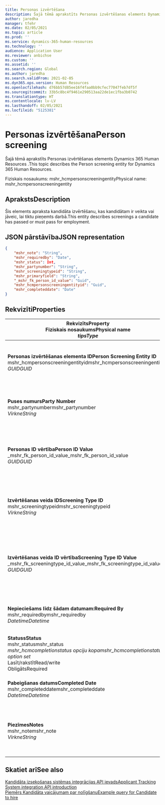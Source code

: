 ```yaml
---
title: Personas izvērtēšana
description: Šajā tēmā aprakstīts Personas izvērtēšanas elements Dynamics 365 Human Resources .
author: jaredha
manager: tfehr
ms.date: 02/05/2021
ms.topic: article
ms.prod: ''
ms.service: dynamics-365-human-resources
ms.technology: ''
audience: Application User
ms.reviewer: anbichse
ms.custom: ''
ms.assetid: ''
ms.search.region: Global
ms.author: jaredha
ms.search.validFrom: 2021-02-05
ms.dyn365.ops.version: Human Resources
ms.openlocfilehash: d76bb57d85ee16f4faa0bb9cfec77047feb7df5f
ms.sourcegitcommit: 33b5c8bc4f9461e290513aa22de1ec1fba3b0742
ms.translationtype: HT
ms.contentlocale: lv-LV
ms.lasthandoff: 02/05/2021
ms.locfileid: "5125381"
---
```

# <a name="person-screening"></a><span data-ttu-id="851e7-103">Personas izvērtēšana</span><span class="sxs-lookup"><span data-stu-id="851e7-103">Person screening</span></span>

<span data-ttu-id="851e7-104">Šajā tēmā aprakstīts Personas izvērtēšanas elements Dynamics 365 Human Resources .</span><span class="sxs-lookup"><span data-stu-id="851e7-104">This topic describes the Person screening entity for Dynamics 365 Human Resources.</span></span>

<span data-ttu-id="851e7-105">Fiziskais nosaukums: mshr_hcmpersonscreeningentity</span><span class="sxs-lookup"><span data-stu-id="851e7-105">Physical name: mshr_hcmpersonscreeningentity</span></span>

## <a name="description"></a><span data-ttu-id="851e7-106">Apraksts</span><span class="sxs-lookup"><span data-stu-id="851e7-106">Description</span></span>

<span data-ttu-id="851e7-107">Šis elements apraksta kandidāta izvērtēšanu, kas kandidātam ir veikta vai jāveic, lai tiktu pieņemts darbā.</span><span class="sxs-lookup"><span data-stu-id="851e7-107">This entity describes screenings a candidate has passed or must pass for employment.</span></span>

## <a name="json-representation"></a><span data-ttu-id="851e7-108">JSON pārstāvība</span><span class="sxs-lookup"><span data-stu-id="851e7-108">JSON representation</span></span>

```json
{
    "mshr_note": "String",
    "mshr_requiredby": "Date",
    "mshr_status": Int,
    "mshr_partynumber": "String",
    "mshr_screeningtypeid": "String",
    "mshr_primaryfield": "String",
    "_mshr_fk_person_id_value": "Guid",
    "mshr_hcmpersonscreeningentityid": "Guid",
    "mshr_completeddate": "Date"
}
```

## <a name="properties"></a><span data-ttu-id="851e7-109">Rekvizīti</span><span class="sxs-lookup"><span data-stu-id="851e7-109">Properties</span></span>

| <span data-ttu-id="851e7-110">Rekvizīts</span><span class="sxs-lookup"><span data-stu-id="851e7-110">Property</span></span><br><span data-ttu-id="851e7-111">**Fiziskais nosaukums**</span><span class="sxs-lookup"><span data-stu-id="851e7-111">**Physical name**</span></span><br><span data-ttu-id="851e7-112">**_tips_**</span><span class="sxs-lookup"><span data-stu-id="851e7-112">**_Type_**</span></span> | <span data-ttu-id="851e7-113">Izmantot</span><span class="sxs-lookup"><span data-stu-id="851e7-113">Use</span></span> | <span data-ttu-id="851e7-114">Apraksts</span><span class="sxs-lookup"><span data-stu-id="851e7-114">Description</span></span> |
| --- | --- | --- |
| <span data-ttu-id="851e7-115">**Personas izvērtēšanas elementa ID**</span><span class="sxs-lookup"><span data-stu-id="851e7-115">**Person Screening Entity ID**</span></span><br><span data-ttu-id="851e7-116">mshr_hcmpersonscreeningentityid</span><span class="sxs-lookup"><span data-stu-id="851e7-116">mshr_hcmpersonscreeningentityid</span></span><br><span data-ttu-id="851e7-117">*GUID*</span><span class="sxs-lookup"><span data-stu-id="851e7-117">*GUID*</span></span> | <span data-ttu-id="851e7-118">Tikai lasāms</span><span class="sxs-lookup"><span data-stu-id="851e7-118">Read-only</span></span><br><span data-ttu-id="851e7-119">Obligāts</span><span class="sxs-lookup"><span data-stu-id="851e7-119">Required</span></span><br><span data-ttu-id="851e7-120">Sistēmas ģenerēts</span><span class="sxs-lookup"><span data-stu-id="851e7-120">System-generated</span></span> | <span data-ttu-id="851e7-121">Unikāls personas izvērtēšanas ieraksta primārais identifikators.</span><span class="sxs-lookup"><span data-stu-id="851e7-121">Unique primary identifier for the person screening record.</span></span> |
| <span data-ttu-id="851e7-122">**Puses numurs**</span><span class="sxs-lookup"><span data-stu-id="851e7-122">**Party Number**</span></span><br><span data-ttu-id="851e7-123">mshr_partynumber</span><span class="sxs-lookup"><span data-stu-id="851e7-123">mshr_partynumber</span></span><br><span data-ttu-id="851e7-124">*Virkne*</span><span class="sxs-lookup"><span data-stu-id="851e7-124">*String*</span></span> | <span data-ttu-id="851e7-125">Lasīt/rakstīt</span><span class="sxs-lookup"><span data-stu-id="851e7-125">Read/write</span></span><br><span data-ttu-id="851e7-126">Obligāts</span><span class="sxs-lookup"><span data-stu-id="851e7-126">Required</span></span> | <span data-ttu-id="851e7-127">Ar kandidātu saistītais puses (personas) numurs.</span><span class="sxs-lookup"><span data-stu-id="851e7-127">The party (person) number associated with the candidate.</span></span> |
| <span data-ttu-id="851e7-128">**Personas ID vērtība**</span><span class="sxs-lookup"><span data-stu-id="851e7-128">**Person ID Value**</span></span><br><span data-ttu-id="851e7-129">_mshr_fk_person_id_value</span><span class="sxs-lookup"><span data-stu-id="851e7-129">_mshr_fk_person_id_value</span></span><br><span data-ttu-id="851e7-130">*GUID*</span><span class="sxs-lookup"><span data-stu-id="851e7-130">*GUID*</span></span> | <span data-ttu-id="851e7-131">Tikai lasāms</span><span class="sxs-lookup"><span data-stu-id="851e7-131">Read-only</span></span><br><span data-ttu-id="851e7-132">Obligāts</span><span class="sxs-lookup"><span data-stu-id="851e7-132">Required</span></span><br><span data-ttu-id="851e7-133">Ārējā atslēga: mshr_dirpersonentity mshr_dirpersonentityid</span><span class="sxs-lookup"><span data-stu-id="851e7-133">Foreign key: mshr_dirpersonentityid of mshr_dirpersonentity</span></span> | <span data-ttu-id="851e7-134">Sistēmas ģenerēts puses (personas) elementa ieraksta identifikators.</span><span class="sxs-lookup"><span data-stu-id="851e7-134">The system-generated identifier of the party (person) entity record.</span></span> |
| <span data-ttu-id="851e7-135">**Izvērtēšanas veida ID**</span><span class="sxs-lookup"><span data-stu-id="851e7-135">**Screening Type ID**</span></span><br><span data-ttu-id="851e7-136">mshr_screeningtypeid</span><span class="sxs-lookup"><span data-stu-id="851e7-136">mshr_screeningtypeid</span></span><br><span data-ttu-id="851e7-137">*Virkne*</span><span class="sxs-lookup"><span data-stu-id="851e7-137">*String*</span></span> | <span data-ttu-id="851e7-138">Lasīt/rakstīt</span><span class="sxs-lookup"><span data-stu-id="851e7-138">Read/write</span></span><br><span data-ttu-id="851e7-139">Obligāts</span><span class="sxs-lookup"><span data-stu-id="851e7-139">Required</span></span><br><span data-ttu-id="851e7-140">Ārējā atslēga: ScreeningType</span><span class="sxs-lookup"><span data-stu-id="851e7-140">Foreign key: ScreeningType</span></span> | <span data-ttu-id="851e7-141">Personāla vadībā definētā izvērtēšanas veida identifikators.</span><span class="sxs-lookup"><span data-stu-id="851e7-141">The identifier of the screening type defined in Human Resources.</span></span> |
| <span data-ttu-id="851e7-142">**Izvērtēšanas veida ID vērtība**</span><span class="sxs-lookup"><span data-stu-id="851e7-142">**Screening Type ID Value**</span></span><br><span data-ttu-id="851e7-143">_mshr_fk_screeningtype_id_value</span><span class="sxs-lookup"><span data-stu-id="851e7-143">_mshr_fk_screeningtype_id_value</span></span><br><span data-ttu-id="851e7-144">*GUID*</span><span class="sxs-lookup"><span data-stu-id="851e7-144">*GUID*</span></span> | <span data-ttu-id="851e7-145">Tikai lasāms</span><span class="sxs-lookup"><span data-stu-id="851e7-145">Read-only</span></span><br><span data-ttu-id="851e7-146">Obligāts</span><span class="sxs-lookup"><span data-stu-id="851e7-146">Required</span></span><br><span data-ttu-id="851e7-147">Ārējā atslēga: mshr_hcmscreeningtypeentity mshr_hcmscreeningtypeentityid</span><span class="sxs-lookup"><span data-stu-id="851e7-147">Foreign key: mshr_hcmscreeningtypeentityid of mshr_hcmscreeningtypeentity</span></span> | <span data-ttu-id="851e7-148">Sistēmas ģenerēts izvērtēšanas veida ieraksta identifikators saistītajā elementā.</span><span class="sxs-lookup"><span data-stu-id="851e7-148">System-generated identifier for the screening type record in the associated entity.</span></span> |
| <span data-ttu-id="851e7-149">**Nepieciešams līdz šādam datumam:**</span><span class="sxs-lookup"><span data-stu-id="851e7-149">**Required By**</span></span><br><span data-ttu-id="851e7-150">mshr_requiredby</span><span class="sxs-lookup"><span data-stu-id="851e7-150">mshr_requiredby</span></span><br><span data-ttu-id="851e7-151">*Datetime*</span><span class="sxs-lookup"><span data-stu-id="851e7-151">*Datetime*</span></span> | <span data-ttu-id="851e7-152">Lasīt/rakstīt</span><span class="sxs-lookup"><span data-stu-id="851e7-152">Read/write</span></span><br><span data-ttu-id="851e7-153">Neobligāti</span><span class="sxs-lookup"><span data-stu-id="851e7-153">Optional</span></span> | <span data-ttu-id="851e7-154">Datums, līdz kuram nepieciešams veikt izvērtēšanu.</span><span class="sxs-lookup"><span data-stu-id="851e7-154">The date by which the screening is required to be completed.</span></span> |
| <span data-ttu-id="851e7-155">**Statuss**</span><span class="sxs-lookup"><span data-stu-id="851e7-155">**Status**</span></span><br><span data-ttu-id="851e7-156">mshr_status</span><span class="sxs-lookup"><span data-stu-id="851e7-156">mshr_status</span></span><br><span data-ttu-id="851e7-157">*mshr_hcmcompletionstatus opciju kopa*</span><span class="sxs-lookup"><span data-stu-id="851e7-157">*mshr_hcmcompletionstatus option set*</span></span><br><span data-ttu-id="851e7-158">Lasīt/rakstīt</span><span class="sxs-lookup"><span data-stu-id="851e7-158">Read/write</span></span><br><span data-ttu-id="851e7-159">Obligāts</span><span class="sxs-lookup"><span data-stu-id="851e7-159">Required</span></span> | <span data-ttu-id="851e7-160">Sniedz kandidāta statusu izvērtēšanai.</span><span class="sxs-lookup"><span data-stu-id="851e7-160">Provides the candidate’s status for the screening.</span></span> |
| <span data-ttu-id="851e7-161">**Pabeigšanas datums**</span><span class="sxs-lookup"><span data-stu-id="851e7-161">**Completed Date**</span></span><br><span data-ttu-id="851e7-162">mshr_completeddate</span><span class="sxs-lookup"><span data-stu-id="851e7-162">mshr_completeddate</span></span><br><span data-ttu-id="851e7-163">*Datetime*</span><span class="sxs-lookup"><span data-stu-id="851e7-163">*Datetime*</span></span> | <span data-ttu-id="851e7-164">Lasīt/rakstīt</span><span class="sxs-lookup"><span data-stu-id="851e7-164">Read/write</span></span><br><span data-ttu-id="851e7-165">Neobligāti</span><span class="sxs-lookup"><span data-stu-id="851e7-165">Optional</span></span> | <span data-ttu-id="851e7-166">Datums, kad izvērtēšana tika pabeigta.</span><span class="sxs-lookup"><span data-stu-id="851e7-166">The date the screening was completed.</span></span> |
| <span data-ttu-id="851e7-167">**Piezīmes**</span><span class="sxs-lookup"><span data-stu-id="851e7-167">**Notes**</span></span><br><span data-ttu-id="851e7-168">mshr_note</span><span class="sxs-lookup"><span data-stu-id="851e7-168">mshr_note</span></span><br><span data-ttu-id="851e7-169">*Virkne*</span><span class="sxs-lookup"><span data-stu-id="851e7-169">*String*</span></span> | <span data-ttu-id="851e7-170">Lasīt/rakstīt</span><span class="sxs-lookup"><span data-stu-id="851e7-170">Read/write</span></span><br><span data-ttu-id="851e7-171">Neobligāti</span><span class="sxs-lookup"><span data-stu-id="851e7-171">Optional</span></span> | <span data-ttu-id="851e7-172">Piezīmes, ko izmantot personāla atlases darbiniekiem un darbā pieņēmējiem.</span><span class="sxs-lookup"><span data-stu-id="851e7-172">Notes for use by hiring managers and recruiters.</span></span> |

## <a name="see-also"></a><span data-ttu-id="851e7-173">Skatiet arī</span><span class="sxs-lookup"><span data-stu-id="851e7-173">See also</span></span>

[<span data-ttu-id="851e7-174">Kandidāta izsekošanas sistēmas integrācijas API ievads</span><span class="sxs-lookup"><span data-stu-id="851e7-174">Applicant Tracking System integration API introduction</span></span>](hr-admin-integration-ats-api-introduction.md)<br>
[<span data-ttu-id="851e7-175">Piemērs Kandidāta vaicājumam par nolīgšanu</span><span class="sxs-lookup"><span data-stu-id="851e7-175">Example query for Candidate to hire</span></span>](hr-admin-integration-ats-api-candidate-to-hire-example-query.md)

